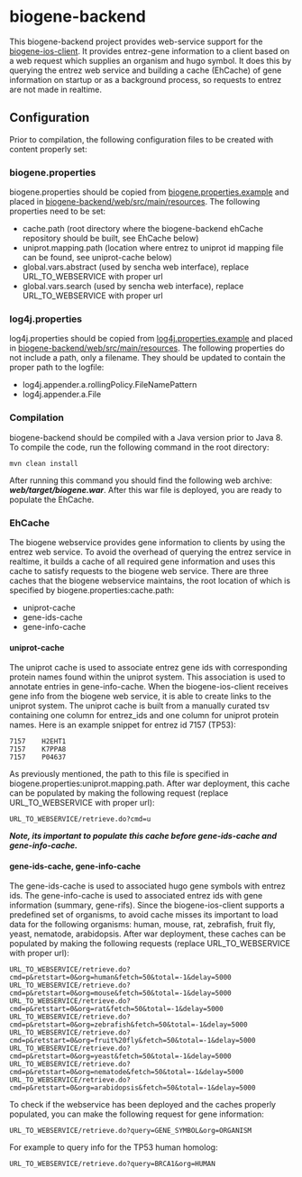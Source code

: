 # biogene-backend
This biogene-backend project provides web-service support for the [biogene-ios-client](https://github.com/n1zea144/biogene-ios-client).  It provides entrez-gene information to a client based on a web request which supplies an organism and hugo symbol.  It does this by querying the entrez web service and building a cache (EhCache) of gene information on startup or as a background process, so requests to entrez are not made in realtime.

## Configuration
Prior to compilation, the following configuration files to be created with content properly set:

### biogene.properties

biogene.properties should be copied from [biogene.properties.example](https://github.com/n1zea144/biogene-backend/blob/master/web/src/main/resources/biogene.properties.example) and placed in [biogene-backend/web/src/main/resources](https://github.com/n1zea144/biogene-backend/tree/master/web/src/main/resources).
The following properties need to be set:

* cache.path (root directory where the biogene-backend ehCache repository should be built, see EhCache below)
* uniprot.mapping.path (location where entrez to uniprot id mapping file can be found, see uniprot-cache below)
* global.vars.abstract (used by sencha web interface), replace URL_TO_WEBSERVICE with proper url
* global.vars.search (used by sencha web interface), replace URL_TO_WEBSERVICE with proper url

### log4j.properties
log4j.properties should be copied from [log4j.properties.example](https://github.com/n1zea144/biogene-backend/blob/master/web/src/main/resources/log4j.properties.example) and placed in [biogene-backend/web/src/main/resources](https://github.com/n1zea144/biogene-backend/tree/master/web/src/main/resources).
The following properties do not include a path, only a filename.  They should be updated to contain the proper path to the logfile:

* log4j.appender.a.rollingPolicy.FileNamePattern
* log4j.appender.a.File

### Compilation

biogene-backend should be compiled with a Java version prior to Java 8.  To compile the code, run the following command in the root directory:

```
mvn clean install
```

After running this command you should find the following web archive: ***web/target/biogene.war***.  After this war file is deployed, you are ready to populate the EhCache.

### EhCache

The biogene webservice provides gene information to clients by using the entrez web service.  To avoid the overhead of querying the entrez service in realtime, it builds a cache of all required gene information and uses this cache to satisfy requests to the biogene web service.  There are three caches that the biogene webservice maintains, the root location of which is specified by biogene.properties:cache.path:

* uniprot-cache
* gene-ids-cache
* gene-info-cache

#### uniprot-cache

The uniprot cache is used to associate entrez gene ids with corresponding protein names found within the uniprot system.  This association is used to annotate entries in gene-info-cache.  When the biogene-ios-client receives gene info from the biogene web service, it is able to create links to the uniprot system.  The uniprot cache is built from a manually curated tsv containing one column for entrez_ids and one column for uniprot protein names.  Here is an example snippet for entrez id 7157 (TP53):

```
7157	H2EHT1
7157	K7PPA8
7157	P04637
```

As previously mentioned, the path to this file is specified in biogene.properties:uniprot.mapping.path.  After war deployment, this cache can be populated by making the following request (replace URL_TO_WEBSERVICE with proper url):

```
URL_TO_WEBSERVICE/retrieve.do?cmd=u
```

***Note, its important to populate this cache before gene-ids-cache and gene-info-cache.***

#### gene-ids-cache, gene-info-cache

The gene-ids-cache is used to associated hugo gene symbols with entrez ids.  The gene-info-cache is used to associated entrez ids with gene information (summary, gene-rifs).  Since the biogene-ios-client supports a predefined set of organisms, to avoid cache misses its important to load data for the following organisms: human, mouse, rat, zebrafish, fruit fly, yeast, nematode, arabidopsis.  After war deployment, these caches can be populated by making the following requests (replace URL_TO_WEBSERVICE with proper url):

```
URL_TO_WEBSERVICE/retrieve.do?cmd=p&retstart=0&org=human&fetch=50&total=-1&delay=5000
URL_TO_WEBSERVICE/retrieve.do?cmd=p&retstart=0&org=mouse&fetch=50&total=-1&delay=5000
URL_TO_WEBSERVICE/retrieve.do?cmd=p&retstart=0&org=rat&fetch=50&total=-1&delay=5000
URL_TO_WEBSERVICE/retrieve.do?cmd=p&retstart=0&org=zebrafish&fetch=50&total=-1&delay=5000
URL_TO_WEBSERVICE/retrieve.do?cmd=p&retstart=0&org=fruit%20fly&fetch=50&total=-1&delay=5000
URL_TO_WEBSERVICE/retrieve.do?cmd=p&retstart=0&org=yeast&fetch=50&total=-1&delay=5000
URL_TO_WEBSERVICE/retrieve.do?cmd=p&retstart=0&org=nematode&fetch=50&total=-1&delay=5000
URL_TO_WEBSERVICE/retrieve.do?cmd=p&retstart=0&org=arabidopsis&fetch=50&total=-1&delay=5000
```

To check if the webservice has been deployed and the caches properly populated, you can make the following request for gene information:

```
URL_TO_WEBSERVICE/retrieve.do?query=GENE_SYMBOL&org=ORGANISM
```

For example to query info for the TP53 human homolog:

```
URL_TO_WEBSERVICE/retrieve.do?query=BRCA1&org=HUMAN
```

